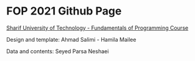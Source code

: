 # FOP 2021 Github Page

[Sharif University of Technology -  Fundamentals of Programming Course](https://fop2021.github.io)

Design and template: Ahmad Salimi - Hamila Mailee

Data and contents: Seyed Parsa Neshaei
